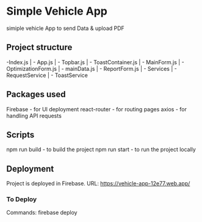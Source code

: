 # Simple Vehicle App 

simiple vehicle App to send Data & upload PDF

## Project structure

-Index.js
| - App.js
    | - Topbar.js
    | - ToastContainer.js
    | - MainForm.js
        | - OptimizationForm.js
            | - mainData.js
        | - ReportForm.js
| - Services
    | - RequestService
    | - ToastService

## Packages used

Firebase - for UI deployment
react-router - for routing pages
axios - for handling API requests

## Scripts

npm run build - to build the project
npm run start - to run the project locally

## Deployment

Project is deployed in Firebase. URL: https://vehicle-app-12e77.web.app/

### To Deploy

Commands: firebase deploy

##